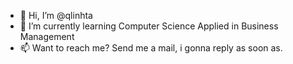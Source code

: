 - 👋 Hi, I’m @qlinhta
- 🌱 I’m currently learning Computer Science Applied in Business Management
- 📫 Want to reach me? Send me a mail, i gonna reply as soon as.
